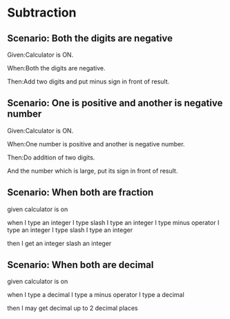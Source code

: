 # Subtraction

## Scenario: Both the digits are negative

Given:Calculator is ON.

When:Both the digits are negative.

Then:Add two digits and put minus sign in front of result.

## Scenario: One is positive and another is negative number

Given:Calculator is ON.

When:One number is positive and another is negative number.

Then:Do addition of two digits.

And the number which is large, put its sign in front of result.

## Scenario: When both are fraction

  given calculator is on
  
  when I type an integer
  I type slash
  I type an integer
  I type minus operator
  I type an integer
  I type slash
  I type an integer
  
  then I get an integer slash an integer
  
## Scenario: When both are decimal

  given calculator is on
  
  when I type a decimal
  I type a minus operator
  I type a decimal
  
  then I may get decimal up to
  2 decimal places
